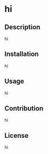 
# hi

## Description
hi

## Installation
hi

## Usage
hi

## Contribution
hi

## License
hi
        